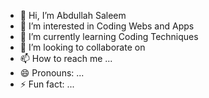 - 👋 Hi, I’m Abdullah Saleem 
- 👀 I’m interested in Coding Webs and Apps
- 🌱 I’m currently learning Coding Techniques 
- 💞️ I’m looking to collaborate on 
- 📫 How to reach me ...
- 😄 Pronouns: ...
- ⚡ Fun fact: ...

<!---
abdullahsaleem356/abdullahsaleem356 is a ✨ special ✨ repository because its `README.md` (this file) appears on your GitHub profile.
You can click the Preview link to take a look at your changes.
--->
